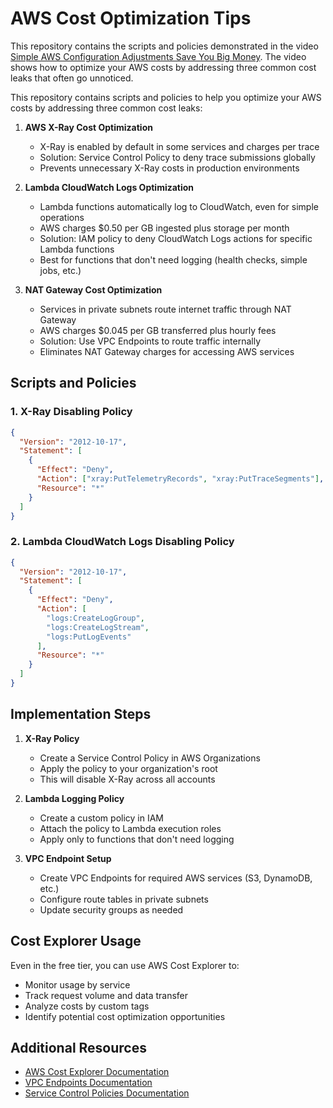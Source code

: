 # AWS Cost Optimization Tips

This repository contains the scripts and policies demonstrated in the video [Simple AWS Configuration Adjustments Save You Big Money](https://youtu.be/RQjh_JRZqqU). The video shows how to optimize your AWS costs by addressing three common cost leaks that often go unnoticed.

This repository contains scripts and policies to help you optimize your AWS costs by addressing three common cost leaks:

1. **AWS X-Ray Cost Optimization**

   - X-Ray is enabled by default in some services and charges per trace
   - Solution: Service Control Policy to deny trace submissions globally
   - Prevents unnecessary X-Ray costs in production environments

2. **Lambda CloudWatch Logs Optimization**

   - Lambda functions automatically log to CloudWatch, even for simple operations
   - AWS charges $0.50 per GB ingested plus storage per month
   - Solution: IAM policy to deny CloudWatch Logs actions for specific Lambda functions
   - Best for functions that don't need logging (health checks, simple jobs, etc.)

3. **NAT Gateway Cost Optimization**
   - Services in private subnets route internet traffic through NAT Gateway
   - AWS charges $0.045 per GB transferred plus hourly fees
   - Solution: Use VPC Endpoints to route traffic internally
   - Eliminates NAT Gateway charges for accessing AWS services

## Scripts and Policies

### 1. X-Ray Disabling Policy

```json
{
  "Version": "2012-10-17",
  "Statement": [
    {
      "Effect": "Deny",
      "Action": ["xray:PutTelemetryRecords", "xray:PutTraceSegments"],
      "Resource": "*"
    }
  ]
}
```

### 2. Lambda CloudWatch Logs Disabling Policy

```json
{
  "Version": "2012-10-17",
  "Statement": [
    {
      "Effect": "Deny",
      "Action": [
        "logs:CreateLogGroup",
        "logs:CreateLogStream",
        "logs:PutLogEvents"
      ],
      "Resource": "*"
    }
  ]
}
```

## Implementation Steps

1. **X-Ray Policy**

   - Create a Service Control Policy in AWS Organizations
   - Apply the policy to your organization's root
   - This will disable X-Ray across all accounts

2. **Lambda Logging Policy**

   - Create a custom policy in IAM
   - Attach the policy to Lambda execution roles
   - Apply only to functions that don't need logging

3. **VPC Endpoint Setup**
   - Create VPC Endpoints for required AWS services (S3, DynamoDB, etc.)
   - Configure route tables in private subnets
   - Update security groups as needed

## Cost Explorer Usage

Even in the free tier, you can use AWS Cost Explorer to:

- Monitor usage by service
- Track request volume and data transfer
- Analyze costs by custom tags
- Identify potential cost optimization opportunities

## Additional Resources

- [AWS Cost Explorer Documentation](https://docs.aws.amazon.com/cost-management/latest/userguide/ce-what-is.html)
- [VPC Endpoints Documentation](https://docs.aws.amazon.com/vpc/latest/privatelink/vpc-endpoints.html)
- [Service Control Policies Documentation](https://docs.aws.amazon.com/organizations/latest/userguide/orgs_manage_policies_scp.html)

